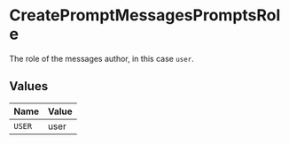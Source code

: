 # CreatePromptMessagesPromptsRole

The role of the messages author, in this case `user`.


## Values

| Name   | Value  |
| ------ | ------ |
| `USER` | user   |
